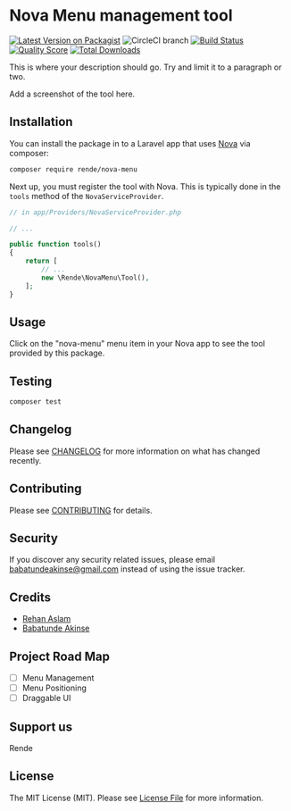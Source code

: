 # Nova Menu management tool

[![Latest Version on Packagist](https://img.shields.io/packagist/v/rende/nova-menu.svg?style=flat-square)](https://packagist.org/packages/rende/nova-menu)
![CircleCI branch](https://img.shields.io/circleci/project/github/rende/nova-menu/master.svg?style=flat-square)
[![Build Status](https://img.shields.io/travis/rende/nova-menu/master.svg?style=flat-square)](https://travis-ci.org/rende/nova-menu)
[![Quality Score](https://img.shields.io/scrutinizer/g/rende/nova-menu.svg?style=flat-square)](https://scrutinizer-ci.com/g/rende/nova-menu)
[![Total Downloads](https://img.shields.io/packagist/dt/rende/nova-menu.svg?style=flat-square)](https://packagist.org/packages/rende/nova-menu)


This is where your description should go. Try and limit it to a paragraph or two.

Add a screenshot of the tool here.

## Installation

You can install the package in to a Laravel app that uses [Nova](https://nova.laravel.com) via composer:

```bash
composer require rende/nova-menu
```

Next up, you must register the tool with Nova. This is typically done in the `tools` method of the `NovaServiceProvider`.

```php
// in app/Providers/NovaServiceProvider.php

// ...

public function tools()
{
    return [
        // ...
        new \Rende\NovaMenu\Tool(),
    ];
}
```

## Usage

Click on the "nova-menu" menu item in your Nova app to see the tool provided by this package.

## Testing

``` bash
composer test
```

## Changelog

Please see [CHANGELOG](CHANGELOG.md) for more information on what has changed recently.

## Contributing

Please see [CONTRIBUTING](CONTRIBUTING.md) for details.

## Security

If you discover any security related issues, please email babatundeakinse@gmail.com instead of using the issue tracker.

## Credits

- [Rehan Aslam](https://github.com/advoor)
- [Babatunde Akinse](https://github.com/babatundeakinse)

## Project Road Map
- [ ] Menu Management
- [ ] Menu Positioning
- [ ] Draggable UI

## Support us

Rende

## License

The MIT License (MIT). Please see [License File](LICENSE.md) for more information.

